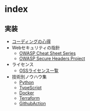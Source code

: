 # index

## 実装
- [コーディングの心得](./coding-guide/README.md)
- Webセキュリティの指針
  - [OWASP Cheat Sheet Series](https://cheatsheetseries.owasp.org/index.html)
  - [OWASP Secure Headers Project](https://owasp.org/www-project-secure-headers/)
- ライセンス
  - [OSSライセンス一覧](./tips/oss-license.md)
- 技術別ノウハウ集
  - [Python](./tips/Python.md)
  - [TypeScript](./tips/TypeScript.md)
  - [Docker](./tips/Docker.md)
  - [Terraform](./tips/Terraform.md)
  - [GithubAction](./tips/GithubAction.md)

